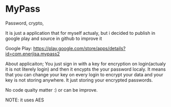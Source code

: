 # MyPass
Password, crypto,


It is just a application that for myself actualy, but i decided to publish in google play and source in github to improve it

Google Play: https://play.google.com/store/apps/details?id=com.enerjisa.mypass2

About applicaiton;
  You just sign in with a key for encryption on login(actualy it is not literely login) and then it encypts the your password localy.
  It means that you can change your key on every login to encrypt your data and your key is not storing anywhere.
  It just storing your encrypted passwords.
  
  No code qualty matter :) or can be improve.
  
 NOTE: it uses AES
